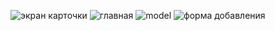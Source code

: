 ![экран карточки](https://user-images.githubusercontent.com/82052917/176204924-799fe46e-ab6d-4757-9b93-9c6ce1b7713a.png)
![главная](https://user-images.githubusercontent.com/82052917/176205102-1751e8ec-7c37-4317-a9a7-387814a192cc.png)
![model](https://user-images.githubusercontent.com/82052917/176167489-e43ba402-9e9c-4494-a1c1-d8223a6c78d4.jpg)
![форма добавления](https://user-images.githubusercontent.com/82052917/176203297-2f3adbd4-390c-422e-8821-4d3c55d22269.png)
